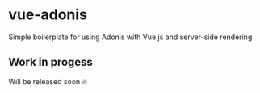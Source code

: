 # vue-adonis
Simple boilerplate for using Adonis with Vue.js and server-side rendering

## Work in progess

Will be released soon :fire:
